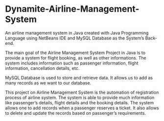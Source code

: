 # Dynamite-Airline-Management-System
An airline management system in Java created with Java Programming Language using NetBeans IDE and MySQL Database as the System’s Back-end.

The main goal of the Airline Management System Project in Java is to provide a system for flight booking, as well as other informations. The system includes 
information such as passenger information, flight information, cancellation details, etc.

MySQL Database is used to store and retrieve data. It allows us to add as many records as we want to our database.

This project on Airline Management System is the automation of registration process of airline system. The system is able to provide much information like passenger’s details, flight details and the booking details. 
The system allows one to add records when a passenger reserves a ticket. It also allows to delete and update the records based on passenger’s requirements. 
